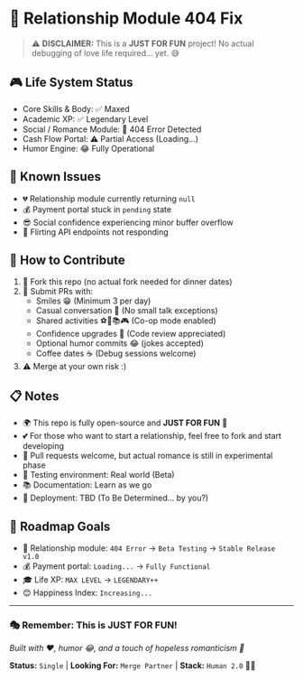 # 💝 Relationship Module 404 Fix

> ⚠️ **DISCLAIMER:** This is a **JUST FOR FUN** project! No actual debugging of love life required... yet. 😅

## 🎮 Life System Status
- Core Skills & Body: ✅ Maxed  
- Academic XP: ✅ Legendary Level  
- Social / Romance Module: 🚧 404 Error Detected  
- Cash Flow Portal: ⚠️ Partial Access (Loading...)  
- Humor Engine: 😂 Fully Operational  

## 🐛 Known Issues
- 💔 Relationship module currently returning `null`  
- 💰 Payment portal stuck in `pending` state  
- 😎 Social confidence experiencing minor buffer overflow  
- 🫣 Flirting API endpoints not responding  

## 🤝 How to Contribute
1. 🍴 Fork this repo (no actual fork needed for dinner dates)  
2. 📝 Submit PRs with:
   - Smiles 😁 (Minimum 3 per day)  
   - Casual conversation 💬 (No small talk exceptions)  
   - Shared activities ⚽🎨📚🎮 (Co-op mode enabled)  
   - Confidence upgrades 💪 (Code review appreciated)  
   - Optional humor commits 😂 (jokes accepted)  
   - Coffee dates ☕ (Debug sessions welcome)  
3. ⚠️ Merge at your own risk :) 

## 📋 Notes
- 🌍 This repo is fully open-source and **JUST FOR FUN** 🎉  
- 💕 For those who want to start a relationship, feel free to fork and start developing  
- 🔧 Pull requests welcome, but actual romance is still in experimental phase  
- 🧪 Testing environment: Real world (Beta)  
- 📚 Documentation: Learn as we go  
- 🚀 Deployment: TBD (To Be Determined... by you?)  

## 🎯 Roadmap Goals
- 💝 Relationship module: `404 Error` → `Beta Testing` → `Stable Release v1.0`  
- 💰 Payment portal: `Loading...` → `Fully Functional`  
- 🎓 Life XP: `MAX LEVEL` → `LEGENDARY++`  
- 😊 Happiness Index: `Increasing...`  

---

### 🎭 **Remember: This is JUST FOR FUN!** 
*Built with ❤️, humor 😂, and a touch of hopeless romanticism 🌹*

**Status:** `Single` | **Looking For:** `Merge Partner` | **Stack:** `Human 2.0` 🤖💕
